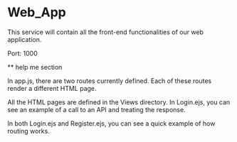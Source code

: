 # Web_App

This service will contain all the front-end functionalities of our web application.

Port: 1000

** help me section

In app.js, there are two routes currently defined. Each of these routes render a different HTML page.

All the HTML pages are defined in the Views directory. In Login.ejs, you can see an example of a call to an API and treating the response. 

In both Login.ejs and Register.ejs, you can see a quick example of how routing works.